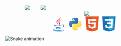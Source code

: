 <div align="left">
        <a href="https://github.com/kaliIinux"></a>
        <img height="170em" src="https://github-readme-streak-stats.herokuapp.com/?user=kaliIinux&theme=github_dark&hide_border=true&count_private=true"/>
        <img height="170em" src="https://github-readme-stats.vercel.app/api/top-langs/?username=kaliIinux&layout=compact&langs_count=7&theme=github_dark&hide_border=true"/>
    </div>
<img src = "chainsaw.gif" width = "250px" align = "right">
<div align="center">
<div style="display: inline_block"><br>
  <img align="center" alt="java" height="50" width="50" src="https://raw.githubusercontent.com/devicons/devicon/master/icons/java/java-original.svg">
  <img align="center" alt="Python" height="50" width="50" src="https://raw.githubusercontent.com/devicons/devicon/master/icons/python/python-original.svg">
  <img align="center" alt="HTML" height="50" width="50" src="https://raw.githubusercontent.com/devicons/devicon/master/icons/html5/html5-original.svg">
  <img align="center" alt="CSS" height="50" width="50" src="https://raw.githubusercontent.com/devicons/devicon/master/icons/css3/css3-original.svg">

</div>
</div>
  
 </div>

![Snake animation](https://github.com/UT0PIC/UT0PIC/blob/output/github-contribution-grid-snake.svg)

